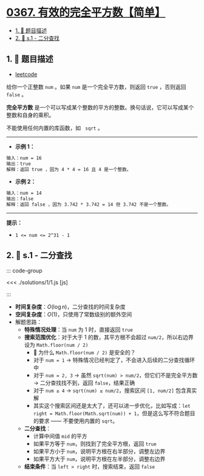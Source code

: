 # [0367. 有效的完全平方数【简单】](https://github.com/tnotesjs/TNotes.leetcode/tree/main/notes/0367.%20%E6%9C%89%E6%95%88%E7%9A%84%E5%AE%8C%E5%85%A8%E5%B9%B3%E6%96%B9%E6%95%B0%E3%80%90%E7%AE%80%E5%8D%95%E3%80%91)

<!-- region:toc -->

- [1. 📝 题目描述](#1--题目描述)
- [2. 🎯 s.1 - 二分查找](#2--s1---二分查找)

<!-- endregion:toc -->

## 1. 📝 题目描述

- [leetcode](https://leetcode.cn/problems/valid-perfect-square/)

给你一个正整数 `num` 。如果 `num` 是一个完全平方数，则返回 `true` ，否则返回 `false` 。

**完全平方数** 是一个可以写成某个整数的平方的整数。换句话说，它可以写成某个整数和自身的乘积。

不能使用任何内置的库函数，如   `sqrt` 。

---

- **示例 1：**

```txt
输入：num = 16
输出：true
解释：返回 true ，因为 4 * 4 = 16 且 4 是一个整数。
```

- **示例 2：**

```txt
输入：num = 14
输出：false
解释：返回 false ，因为 3.742 * 3.742 = 14 但 3.742 不是一个整数。
```

---

**提示：**

- `1 <= num <= 2^31 - 1`

## 2. 🎯 s.1 - 二分查找

::: code-group

<<< ./solutions/1/1.js [js]

:::

- **时间复杂度**：$O(\log n)$，二分查找的时间复杂度
- **空间复杂度**：$O(1)$，只使用了常数级别的额外空间
- 解题思路：
  - **特殊情况处理**：当 `num` 为 1 时，直接返回 `true`
  - **搜索范围优化**：对于大于 1 的数，其平方根不会超过 `num/2`，所以右边界设为 `Math.floor(num / 2)`
    - 🤔 为什么 `Math.floor(num / 2)` 是安全的？
    - 对于 `num = 1` → 特殊情况已经判定了，不会进入后续的二分查找循环中
    - 对于 `num = 2, 3` → 虽然 `sqrt(num) > num/2`，但它们不是完全平方数 → 二分查找找不到，返回 `false`，结果正确
    - 对于 `num ≥ 4` → `sqrt(num) ≤ num/2`，搜索区间 `[1, num/2]` 包含真实解
    - 其实这个搜索区间还是太大了，还可以进一步优化，比如写成：`let right = Math.floor(Math.sqrt(num)) + 1`，但是这么写不符合题目的要求 —— 不要使用内置的 `sqrt`。
  - **二分查找**：
    - 计算中间值 `mid` 的平方
    - 如果平方等于 `num`，则找到了完全平方根，返回 `true`
    - 如果平方小于 `num`，说明平方根在右半部分，调整左边界
    - 如果平方大于 `num`，说明平方根在左半部分，调整右边界
  - **结束条件**：当 `left > right` 时，搜索结束，返回 `false`
